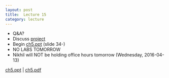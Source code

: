 ```yaml
---
layout: post
title:  Lecture 15
category: lecture
---
```


* Q&A?
* Discuss [project][project]
* Begin [ch5.ppt][ch5-slides] (slide 34-)
* NO LABS TOMORROW
* Nikhil will NOT be holding office hours tomorrow (Wednesday, 2016-04-13)

[ch5.ppt][ch5-slides]   | [ch5.pdf][ch5-pdf]  

[project]: {{site.base}}/files/group-project.pdf
[ch5-slides]: {{site.base}}/slides/ch5.ppt
[ch5-pdf]: {{site.base}}/slides/pdf/ch5.pdf
